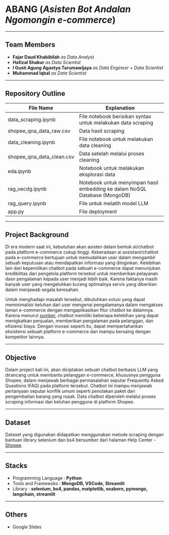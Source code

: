# ABANG (*Asisten Bot Andalan Ngomongin e-commerce*)
---
## Team Members
- **Fajar Daud Khabibilah** *as Data Analyst*
- **Hafizal Shakur** *as Data Scientist*
- **I Gusti Agung Agastya Tarumawijaya** *as Data Engineer + Data Scientist*
- **Muhammad Iqbal** *as Data Scientist*

---
## Repository Outline

|File Name                | Explanation                                                               |
|-------------------------|---------------------------------------------------------------------------|
|data_scraping.ipynb      | File notebook berisikan syntax untuk melakukan data scraping              |
|shopee_qna_data_raw.csv  | Data hasil scraping                                                       |
|data_cleaning.ipynb      | File notebook untuk melakukan data cleaning                               |
|shopee_qna_data_clean.csv| Data setelah melalui proses cleaning                                      |
|eda.ipynb                | Notebook untuk melakukan eksplorasi data                                  |
|rag_vecdg.ipynb          | Notebook untuk menyimpan hasil embedding ke dalam NoSQL Database (MongoDB)|
|rag_query.ipynb          | File untuk melatih model LLM                                              |
|app.py                   | File deployment                                                           |

---
## Project Background
Di era modern saat ini, kebutuhan akan asisten dalam bentuk ai/chatbot pada platform e-commerce cukup tinggi. Keberadaan ai assistant/chatbot pada e-commerce bertujuan untuk memudahkan user dalam mengambil sebuah keputusan atau mendapatkan informasi yang diinginkan. Kelebihan lain dari kepemilikan chatbot pada sebuah e-commerce dapat menunjukan kredibilitas dari pengelola platform tersebut untuk memberikan pelayanan dasn pengalaman  kepada user menjadi lebih baik. Karena faktanya masih banyak user yang mengeluhkan kurang optimalnya servis yang diberikan dalam menjawab segala keresahan.

Untuk menghadapi masalah tersebut, dibutuhkan solusi yang dapat meminimalisir keluhan dari user mengenai pengalamanya dalam mengakses laman e-commerce dengan mengaplikasikan fitur chatbot ke dalamnya. Karena menurut [sumber](https://www.puskomedia.id/blog/chatbot-dalam-industri-e-commerce-dongkrak-dukungan-pelanggan-dan-tingkatkan-pengalaman-berbelanja/?utm_source=chatgpt.com), chatbot memiliki beberapa kelebihan yang dapat menigkatkan penjualan, memberikan pengalaman pada pelanggan, dan efisiensi biaya. Dengan inovasi seperti itu, dapat mempertahankan eksistensi sebuah platform e-commerce dan mampu bersaing dengan kompetitor lainnya.

---
## Objective
Dalam project kali ini, akan diciptakan sebuah chatbot berbasis LLM yang dirancang untuk membantu pelanggan e-commerce, khususnya pengguna Shopee, dalam menjawab berbagai permasalahan seputar Frequently Asked Questions (FAQ) pada platform tersebut. Chatbot ini mampu menjawab pertanyaan seputar konflik umum seperti penolakan paket dan pengembalian barang yang rusak. Data chatbot diperoleh melalui proses scraping informasi dan keluhan pengguna di platform Shopee.

---
## Dataset
Dataset yang digunakan didapatkan menggunakan metode scraping dengan bantuan library selenium dan bs4 bersumber dari halaman Help Center - [Shopee](https://help.shopee.co.id/portal/4/category).

---
## Stacks
- Programming Language  : **Python**
- Tools and Framewoks   : **MongoDB, VSCode, Streamlit** 
- Library               : **selenium, bs4, pandas, matplotlib, seaborn, pymongo, langchain, streamlit**

---
## Others
- Google Slides